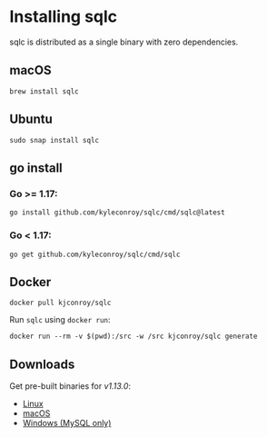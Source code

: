 # Installing sqlc

sqlc is distributed as a single binary with zero dependencies.

## macOS

```
brew install sqlc
```

## Ubuntu

```
sudo snap install sqlc
```

## go install 

### Go >= 1.17:

```
go install github.com/kyleconroy/sqlc/cmd/sqlc@latest
```

### Go < 1.17:

```
go get github.com/kyleconroy/sqlc/cmd/sqlc
```

## Docker

```
docker pull kjconroy/sqlc
```

Run `sqlc` using `docker run`:

```
docker run --rm -v $(pwd):/src -w /src kjconroy/sqlc generate
```

## Downloads

Get pre-built binaries for *v1.13.0*:

- [Linux](https://github.com/kyleconroy/sqlc/releases/download/v1.13.0/sqlc_1.13.0_linux_amd64.tar.gz)
- [macOS](https://github.com/kyleconroy/sqlc/releases/download/v1.13.0/sqlc_1.13.0_darwin_amd64.zip)
- [Windows (MySQL only)](https://github.com/kyleconroy/sqlc/releases/download/v1.13.0/sqlc_1.13.0_windows_amd64.zip)
